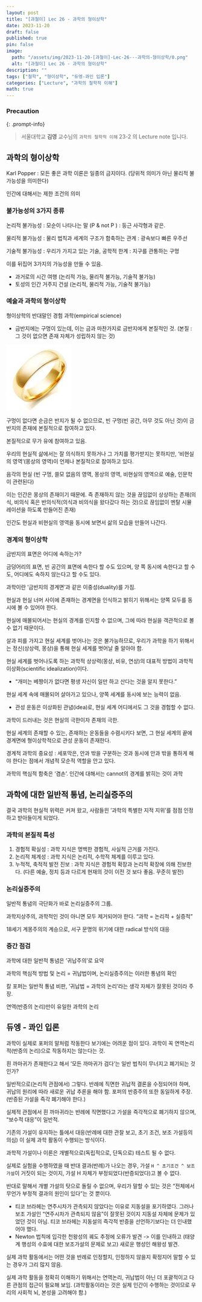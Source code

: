 ```yaml
---
layout: post
title: "[과철이] Lec 26 - 과학의 형이상학"
date: 2023-11-20
draft: false
published: true
pin: false
image:
  path: "/assets/img/2023-11-20-[과철이]-Lec-26---과학의-형이상학/0.png"
  alt: "[과철이] Lec 26 - 과학의 형이상학"
description: ""
tags: ["철학", "형이상학", "듀엥-콰인 입론"]
categories: ["Lecture", "과학의 철학적 이해"]
math: true
---
```



### Precaution


{: .prompt-info}


> 서울대학교 **김영** 교수님의 `과학의 철학적 이해` 23-2 의 Lecture note 입니다. 


## 과학의 형이상학


Karl Popper : 모든 좋은 과학 이론은 일종의 금지이다. (당위적 의미가 아닌 물리적 불가능성을 의미한다)


인간에 대해서는 제한 조건의 의미


### 불가능성의 3가지 종류


논리적 불가능성 : 모순이 나타나는 말 (P & not P ) : 둥근 사각형과 같은.


물리적 불가능성 : 물리 법칙과 세계의 구조가 함축하는 관계 : 광속보다 빠른 우주선


기술적 불가능성 : 우리가 가지고 있는 기술, 공학적 한계 : 지구를 관통하는 구멍


이를 뒤집어 3가지의 가능성을 만들 수 있음.

- 과거로의 시간 여행 (논리적 가능, 물리적 불가능, 기술적 불가능)
- 토성의 인간 거주지 건설 (논리적, 물리적 가능, 기술적 불가능)

### 예술과 과학의 형이상학


형이상학의 반대말인 경험 과학(empirical science)

- 금반지에는 구멍이 있는데, 이는 금과 마찬가지로 금반지에게 본질적인 것. (본질 : 그 것이 없으면 존재 자체가 성립하지 않는 것)

![](/assets/img/2023-11-20-[과철이]-Lec-26---과학의-형이상학/0.png)


구멍이 없다면 순금은 반지가 될 수 없으므로, 빈 구멍(빈 공간, 아무 것도 아닌 것)이 금반지의 존재에 본질적으로 참여하고 있다.


본질적으로 무가 유에 참여하고 있음.


우리의 현실적 삶에서는 잘 의식하지 못하거나 그 가치를 평가받지는 못하지만, ‘비현실의 영역’(몽상의 영역)이 언제나 본질적으로 참여하고 있다.


음각의 현실 (빈 구멍, 쓸모 없음의 영역, 몽상의 영역, 비현실의 영역으로 예술, 인문학이 관련된다)


이는 인간은 몽상의 존재이기 때문에. 즉 존재하지 않는 것을 끊임없이 상상하는 존재(의식, 비의식 혹은 반의식적(의식과 비의식을 왔다갔다 하는 것)으로 끊임없이 멘탈 시뮬레이션을 하도록 만들어진 존재)


인간도 현실과 비현실의 영역을 동시에 보면서 삶의 모습을 만들어 나간다.


### 경계의 형이상학


금반지의 표면은 어디에 속하는가?


금덩어리의 표면, 빈 공간의 표면에 속한다 할 수도 있으며, 양 쪽 동시에 속한다고 할 수도, 어디에도 속하지 않는다고 할 수도 있다.


과학이란 ’금반지의 경계면’과 같은 이중성(duality)를 가짐.


현실과 현실 너머 사이에 존재하는 경계면을 인식하고 밝히기 위해서는 양쪽 모두를 동시에 볼 수 있어야 한다.


현실에 매몰되어서는 현실의 경계를 인지할 수 없으며, 그에 따라 현실을 객관적으로 볼 수 없기 때문이다.


살과 피를 가지고 현실 세계를 벗어나는 것은 불가능하므로, 우리가 과학을 하기 위해서는 정신(상상력, 몽상)을 통해 현실 세계를 벗어날 줄 알아야 함.


현실 세계를 벗어나도록 하는 과학적 상상력(몽상, 비유, 연상)의 대표적 방법이 과학적 이상화(scientific idealization)이다.

- “개미는 베짱이가 없다면 평생 자신이 일만 하고 산다는 것을 알지 못한다.”

현실 세계 속에 매몰되어 살아가고 있으나, 양쪽 세계를 동시에 보는 능력이 없음.

- 관성 운동은 이상화된 관념(idea)로, 현실 세계 어디에서도 그 것을 경험할 수 없다.

과학이 드러내는 것은 현실의 극한이자 존재의 극한.


현실 세계의 존재할 수 있는, 존재하는 운동들을 수렴시키다 보면, 그 현실 세계의 끝에 경계면에 형이상학적으로 관성 운동이 존재한다.


경계적 과학의 중요성 : 세포막은, 안과 밖을 구분하는 것과 동시에 안과 밖을 통하게 해야 한다는 점에서 개념적 모순적 역할을 안고 있다.


과학의 핵심적 함축은 ‘겸손’. 인간에 대해서는 cannot의 경계를 밝히는 것이 과학


## 과학에 대한 일반적 통념, 논리실증주의


결국 과학의 현실적 위력은 커져 왔고, 사람들읜 ’과학의 특별한 지적 지위’를 점점 인정하고 받아들이게 되었다.


### 과학의 본질적 특성

1. 경험적 확실성 : 과학 지식은 명백한 경험적, 사실적 근거를 가진다.
2. 논리적 체계성 : 과학 지식은 논리적, 수학적 체계를 이루고 있다.
3. 누적적, 축적적 발전 진보 : 과학 지식은 경험적 확장과 논리적 확장에 의해 진보한다. (다른 예술, 정치 등과 다르게 현재의 것이 이전 것 보다 좋음. 꾸준히 발전)

### 논리실증주의


일반적 통념의 극단화가 바로 논리실증주의 그룹.


과학지상주의, 과학적인 것이 아니면 모두 제거되어야 한다. “과학 = 논리적 + 실증적”


18세기 계몽주의의 계승으로, 서구 문명의 위기에 대한 radical 방식의 대응


### 중간 점검


과학에 대한 일반적 통념은 ’귀납주의’로 요약


과학의 핵심적 방법 및 논리 = 귀납법이며, 논리실증주의는 이러한 통념의 확인


칼 포퍼는 일반적 통념 비판, ’귀납법 = 과학의 논리’라는 생각 자체가 잘못된 것이라 주장.


연역(반증의 논리)만이 유일한 과학의 논리


## 듀엥 - 콰인 입론


과학이 실제로 포퍼의 말처럼 작동한다 보기에는 어려운 점이 있다. 과학이 꼭 연역논리적(반증의 논리)으로 작동하지는 않는다는 것.


흰 까마귀가 존재한다고 해서 ’모든 까마귀가 검다’는 일반 법칙이 무너지고 폐기되는 것인가?


일반적으로(논리적 관점에서) 그렇다. 반례에 직면한 귀납적 결론을 수정되어야 하며, 귀납의 원리에 따라 새로운 귀납 추론을 해야 함. 포퍼의 반증주의 또한 동일하게 주장. (반증된 가설을 즉각 폐기해야 한다.)


실제적 관점에서 흰 까마귀라는 반례에 직면했다고 가설을 즉각적으로 폐기하지 않으며, “보수적 대응”이 일반적.


기존의 가설이 유지하는 틀에서 대응(반례에 대한 관찰 보고, 초기 조건, 보조 가설등의 의심) 이 실제 과학 활동이 수행되는 방식이다.


과학적 가설이나 이론은 개별적으로(독립적으로, 단독으로) 테스트 될 수 없다.


실제로 실험을 수행하였을 때 반대 결과(반례)가 나오는 경우, 가설 `H ^ 초기조건 ^ 보조 가설`이 거짓이 되는 것이지, 가설 H 자체가 부정되었다(반증되었다)고 볼 수 없다.


반대로 말해서 개별 가설의 탓으로 돌릴 수 없으며, 우리가 말할 수 있는 것은 “전체에서 무언가 부정적 결과의 원인이 있다”는 것 뿐이다.

- 티코 브라헤는 연주시차가 관측되지 않았다는 이유로 지동설을 포기하였다. 그러나 보조 가설인 “연주시차가 관측되지 않음”이 잘못된 것이지 지동설 자체에 문제가 있었던 것이 아님. 티코 브라헤는 지동설의 즉각적 반증을 선언하기보다는 더 인내했어야 했다.
- Newton 법칙에 입각한 천왕성의 궤도 추정에 오류가 발견 -> 이를 인내하고 (태양계 행성의 수효에 대한 보조가설의 문제로 보고) 새로운 행성인 해왕성 발견.

실제 과학 활동에서는 어떤 것을 반례로 인정할지, 인정하지 않을지 확정지어 말할 수 있는 경우가 그리 많지 않음.


실제 과학 활동을 정확히 이해하기 위해서는 연역논리, 귀납법이 아닌 더 포괄적이고 다른 관점의 접근이 필요해 보임. (과학활동이라는 것은 실제 인간이 수행하는 것이므로 우리의 사회적 뇌, 본성을 고려해야 함.)


<script>
  window.MathJax = {
    tex: {
      macros: {
        R: "\\mathbb{R}",
        N: "\\mathbb{N}",
        Z: "\\mathbb{Z}",
        Q: "\\mathbb{Q}",
        C: "\\mathbb{C}",
        proj: "\\operatorname{proj}",
        rank: "\\operatorname{rank}",
        im: "\\operatorname{im}",
        dom: "\\operatorname{dom}",
        codom: "\\operatorname{codom}",
        argmax: "\\operatorname*{arg\,max}",
        argmin: "\\operatorname*{arg\,min}",
        "\{": "\\lbrace",
        "\}": "\\rbrace",
        sub: "\\subset",
        sup: "\\supset",
        sube: "\\subseteq",
        supe: "\\supseteq"
      },
      tags: "ams",
      strict: false, 
      inlineMath: [["$", "$"], ["\\(", "\\)"]],
      displayMath: [["$$", "$$"], ["\\[", "\\]"]]
    },
    options: {
      skipHtmlTags: ["script", "noscript", "style", "textarea", "pre"]
    }
  };
</script>
<script async src="https://cdn.jsdelivr.net/npm/mathjax@3/es5/tex-mml-chtml.js"></script>
